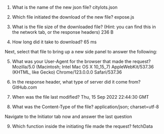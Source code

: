 1. What is the name of the new json file?
    citylots.json

2. Which file initiated the download of the new file?
    expose.js

3. What is the file size of the downloaded file? (Hint: you can find this in the network tab, or the response headers)
    236 B

4. How long did it take to download?
    65 ms

 
Next, select that file to bring up a new side panel to answer the following:

5. What was your User-Agent for the browser that made the request?
    Mozilla/5.0 (Macintosh; Intel Mac OS X 10_15_7) AppleWebKit/537.36 (KHTML, like Gecko) Chrome/123.0.0.0 Safari/537.36

6. In the response header, what type of server did it come from?
    GitHub.com

7. When was the file last modified?
    Thu, 15 Sep 2022 22:44:30 GMT

8. What was the Content-Type of the file?
    application/json; charset=utf-8

Navigate to the Initiator tab now and answer the last question

9. Which function inside the initiating file made the request?
    fetchData